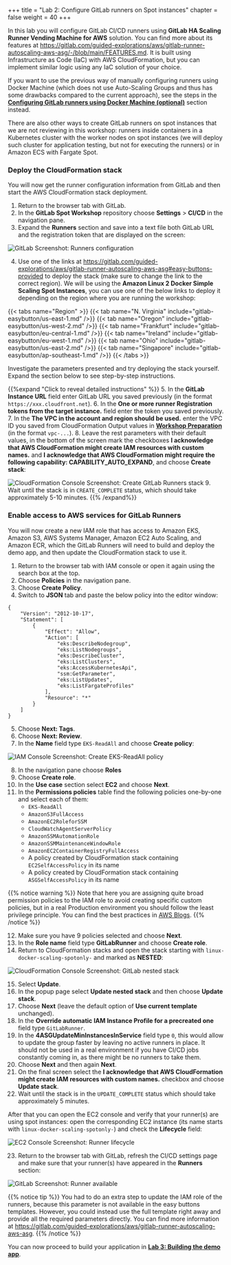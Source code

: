 +++
title = "Lab 2: Configure GitLab runners on Spot instances"
chapter = false
weight = 40
+++

In this lab you will configure GitLab CI/CD runners using **GitLab HA Scaling Runner Vending Machine for AWS** solution. You can find more about its features at https://gitlab.com/guided-explorations/aws/gitlab-runner-autoscaling-aws-asg/-/blob/main/FEATURES.md. It is built using Infrastructure as Code (IaC) with AWS CloudFormation, but you can implement similar logic using any IaC solution of your choice.

If you want to use the previous way of manually configuring runners using Docker Machine (which does not use Auto-Scaling Groups and thus has some drawbacks compared to the current approach), see the steps in the [**Configuring GitLab runners using Docker Machine (optional)**](lab2/docker-machine.html) section instead.

There are also other ways to create GitLab runners on spot instances that we are not reviewing in this workshop: runners inside containers in a Kubernetes cluster with the worker nodes on spot instances (we will deploy such cluster for application testing, but not for executing the runners) or in Amazon ECS with Fargate Spot.

### Deploy the CloudFormation stack

You will now get the runner configuration information from GitLab and then start the AWS CloudFormation stack deployment.

1. Return to the browser tab with GitLab.
2. In the **GitLab Spot Workshop** repository choose **Settings** > **CI/CD** in the navigation pane.
3. Expand the **Runners** section and save into a text file both GitLab URL and the registration token that are displayed on the screen:

![GitLab Screenshot: Runners configuration](/images/gitlab-spot/GitLab-RunnersRegistration.png)

4. Use one of the links at https://gitlab.com/guided-explorations/aws/gitlab-runner-autoscaling-aws-asg#easy-buttons-provided to deploy the stack (make sure to change the link to the correct region). We will be using the **Amazon Linux 2 Docker Simple Scaling Spot Instances**, you can use one of the below links to deploy it depending on the region where you are running the workshop:

{{< tabs name="Region" >}}
    {{< tab name="N. Virginia" include="gitlab-easybutton/us-east-1.md" />}}
    {{< tab name="Oregon" include="gitlab-easybutton/us-west-2.md" />}}
    {{< tab name="Frankfurt" include="gitlab-easybutton/eu-central-1.md" />}}
    {{< tab name="Ireland" include="gitlab-easybutton/eu-west-1.md" />}}
    {{< tab name="Ohio" include="gitlab-easybutton/us-east-2.md" />}}
    {{< tab name="Singapore" include="gitlab-easybutton/ap-southeast-1.md" />}}
{{< /tabs >}}

Investigate the parameters presented and try deploying the stack yourself. Expand the section below to see step-by-step instructions.

{{%expand "Click to reveal detailed instructions" %}}
5. In the **GitLab Instance URL** field enter GitLab URL you saved previously (in the format `https://xxx.cloudfront.net`).
6. In the **One or more runner Registration tokens from the target instance.** field enter the token you saved previously.
7. In the **The VPC in the account and region should be used.** enter the VPC ID you saved from CloudFormation Output values in [**Workshop Preparation**](/amazon-ec2-spot-cicd-workshop/gitlab-spot/prep.html) (in the format `vpc-...`).
8. Leave the rest parameters with their default values, in the bottom of the screen mark the checkboxes **I acknowledge that AWS CloudFormation might create IAM resources with custom names.** and **I acknowledge that AWS CloudFormation might require the following capability: CAPABILITY_AUTO_EXPAND**, and choose **Create stack**:

![CloudFormation Console Screenshot: Create GitLab Runners stack](/images/gitlab-spot/AWSConsole-CloudFormationGitLabRunnersStack.png)
9. Wait until the stack is in `CREATE_COMPLETE` status, which should take approximately 5-10 minutes.
{{% /expand%}}

### Enable access to AWS services for GitLab Runners

You will now create a new IAM role that has access to Amazon EKS, Amazon S3, AWS Systems Manager, Amazon EC2 Auto Scaling, and Amazon ECR, which the GitLab Runners will need to build and deploy the demo app, and then update the CloudFormation stack to use it.

1. Return to the browser tab with IAM console or open it again using the search box at the top.
2. Choose **Policies** in the navigation pane.
3. Choose **Create Policy**.
4. Switch to **JSON** tab and paste the below policy into the editor window:

```
{
    "Version": "2012-10-17",
    "Statement": [
        {
            "Effect": "Allow",
            "Action": [
                "eks:DescribeNodegroup",
                "eks:ListNodegroups",
                "eks:DescribeCluster",
                "eks:ListClusters",
                "eks:AccessKubernetesApi",
                "ssm:GetParameter",
                "eks:ListUpdates",
                "eks:ListFargateProfiles"
            ],
            "Resource": "*"
        }
    ]
}
```

5. Choose **Next: Tags**.
6. Choose **Next: Review**.
7. In the **Name** field type `EKS-ReadAll` and choose **Create policy**:

![IAM Console Screenshot: Create EKS-ReadAll policy](/images/gitlab-spot/AWSConsole-IAMCreatePolicy.png)

8. In the navigation pane choose **Roles**
9. Choose **Create role**.
10. In the **Use case** section select **EC2** and choose **Next**.
11. In the **Permissions policies** table find the following policies one-by-one and select each of them:
    - `EKS-ReadAll`
    - `AmazonS3FullAccess`
    - `AmazonEC2RoleforSSM`
    - `CloudWatchAgentServerPolicy`
    - `AmazonSSMAutomationRole`
    - `AmazonSSMMaintenanceWindowRole`
    - `AmazonEC2ContainerRegistryFullAccess`
    - A policy created by CloudFormation stack containing `EC2SelfAccessPolicy` in its name
    - A policy created by CloudFormation stack containing `ASGSelfAccessPolicy` in its name

{{% notice warning %}}
Note that here you are assigning quite broad permission policies to the IAM role to avoid creating specific custom policies, but in a real Production environment you should follow the least privilege principle. You can find the best practices in [AWS Blogs](https://aws.amazon.com/blogs/security/techniques-for-writing-least-privilege-iam-policies/).
{{% /notice %}}

12. Make sure you have 9 policies selected and choose **Next**.
13. In the **Role name** field type **GitLabRunner** and choose **Create role**.
14. Return to CloudFormation stacks and open the stack starting with `linux-docker-scaling-spotonly-` and marked as **NESTED**:

![CloudFormation Console Screenshot: GitLab nested stack](/images/gitlab-spot/AWSConsole-CloudFormationNestedStack.png)

15. Select **Update**.
16. In the popup page select **Update nested stack** and then choose **Update stack**.
17. Choose **Next** (leave the default option of **Use current template** unchanged).
18. In the **Override automatic IAM Instance Profile for a precreated one** field type `GitLabRunner`.
19. In the **4ASGUpdateMinInstancesInService** field type `0`, this would allow to update the group faster by leaving no active runners in place. It should not be used in a real environment if you have CI/CD jobs constantly coming in, as there might be no runners to take them.
20. Choose **Next** and then again **Next**.
21. On the final screen select the **I acknowledge that AWS CloudFormation might create IAM resources with custom names.** checkbox and choose **Update stack**.
22. Wait until the stack is in the `UPDATE_COMPLETE` status which should take approximately 5 minutes.

After that you can open the EC2 console and verify that your runner(s) are using spot instances: open the corresponding EC2 instance (its name starts with `linux-docker-scaling-spotonly-`) and check the **Lifecycle** field:

![EC2 Console Screenshot: Runner lifecycle](/images/gitlab-spot/AWSConsole-EC2RunnerLifecycle.png)

23. Return to the browser tab with GitLab, refresh the CI/CD settings page and make sure that your runner(s) have appeared in the **Runners** section:

![GitLab Screenshot: Runner available](/images/gitlab-spot/GitLab-RunnerAvailable.png)

{{% notice tip %}}
You had to do an extra step to update the IAM role of the runners, because this parameter is not available in the easy buttons templates. However, you could instead use the full template right away and provide all the required parameters directly. You can find more information at https://gitlab.com/guided-explorations/aws/gitlab-runner-autoscaling-aws-asg.
{{% /notice %}}

You can now proceed to build your application in [**Lab 3: Building the demo app**](/amazon-ec2-spot-cicd-workshop/gitlab-spot/lab3.html).